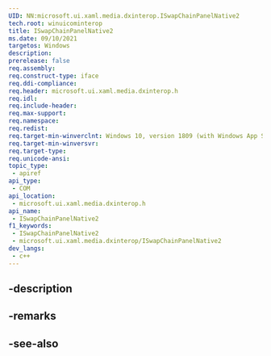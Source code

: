 ```yaml
---
UID: NN:microsoft.ui.xaml.media.dxinterop.ISwapChainPanelNative2
tech.root: winuicominterop
title: ISwapChainPanelNative2
ms.date: 09/10/2021
targetos: Windows
description: 
prerelease: false
req.assembly: 
req.construct-type: iface
req.ddi-compliance: 
req.header: microsoft.ui.xaml.media.dxinterop.h
req.idl: 
req.include-header: 
req.max-support: 
req.namespace: 
req.redist: 
req.target-min-winverclnt: Windows 10, version 1809 (with Windows App SDK 0.5 or later)
req.target-min-winversvr: 
req.target-type: 
req.unicode-ansi: 
topic_type:
 - apiref
api_type:
 - COM
api_location:
 - microsoft.ui.xaml.media.dxinterop.h
api_name:
 - ISwapChainPanelNative2
f1_keywords:
 - ISwapChainPanelNative2
 - microsoft.ui.xaml.media.dxinterop/ISwapChainPanelNative2
dev_langs:
 - c++
---
```


## -description

## -remarks

## -see-also

